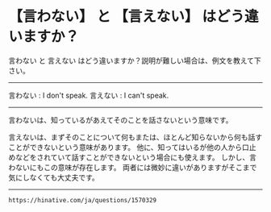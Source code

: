 【言わない】 と 【言えない】 はどう違いますか？
===

言わない と 言えない はどう違いますか？説明が難しい場合は、例文を教えて下さい。

---

言わない : I don't speak.
言えない : I can't speak.

---
言わないは、知っているがあえてそのことを話さないという意味です。


言えないは、まずそのことについて何もまたは、ほとんど知らないから何も話すことができないという意味があります。
他に、知ってはいるが他の人から口止めなどをされていて話すことができないという場合にも使えます。
しかし、言わないにもこの意味が存在します。
両者には微妙に違いがありますがそこまで気にしなくても大丈夫です。

---
`https://hinative.com/ja/questions/1570329`